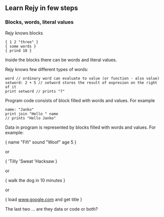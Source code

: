 ## Learn Rejy in few steps

### Blocks, words, literal values

Rejy knows blocks

    { 1 2 "three" }
    { some words }
    { prind 10 }
    
Inside the blocks there can be words and literal values.

Rejy knows few different types of words:

    word // ordinary word can evaluate to value (or function - also value)
    setword: 2 + 5 // setword stores the result of expresion on the right of it 
    print setword // prints "7"

Program code consists of block filled with words and values. For example

    name: "Janko"
    print join "Hello " name
    // prints "Hello Janko"
    
Data in program is represented by blocks filled with words and values. For example:

{ name "Fifi" sound "Woof" age 5 }

or 

{ 'Tilly 'Sweat 'Hacksaw }

or

{ walk the dog in 10 minutes }

or 

{ load www.google.com and get title }

The last two ... are they data or code or both?
